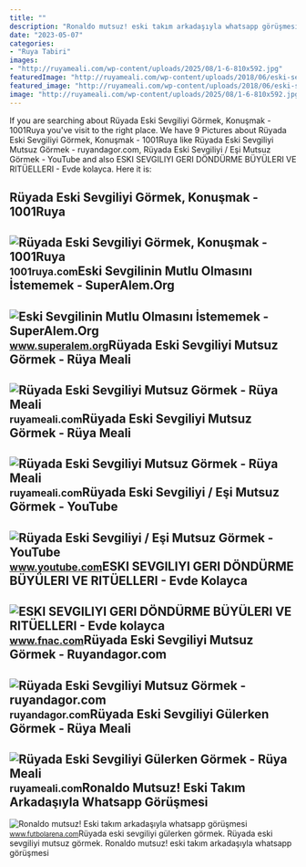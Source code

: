 ```yaml
---
title: ""
description: "Ronaldo mutsuz! eski takım arkadaşıyla whatsapp görüşmesi"
date: "2023-05-07"
categories:
- "Ruya Tabiri"
images:
- "http://ruyameali.com/wp-content/uploads/2025/08/1-6-810x592.jpg"
featuredImage: "http://ruyameali.com/wp-content/uploads/2018/06/eski-sevgiliyi-mutsuz-aglarken-gormek-810x361.jpg"
featured_image: "http://ruyameali.com/wp-content/uploads/2018/06/eski-sevgiliyi-baskasiyla-mutsuz-gormek-300x160.jpg"
image: "http://ruyameali.com/wp-content/uploads/2025/08/1-6-810x592.jpg"
---
```


If you are searching about Rüyada Eski Sevgiliyi Görmek, Konuşmak - 1001Ruya you've visit to the right place. We have 9 Pictures about Rüyada Eski Sevgiliyi Görmek, Konuşmak - 1001Ruya like Rüyada Eski Sevgiliyi Mutsuz Görmek - ruyandagor.com, Rüyada Eski Sevgiliyi / Eşi Mutsuz Görmek - YouTube and also ESKI SEVGILIYI GERI DÖNDÜRME BÜYÜLERI VE RITÜELLERI - Evde kolayca. Here it is:

Rüyada Eski Sevgiliyi Görmek, Konuşmak - 1001Ruya
-------------------------------------------------

 ![Rüyada Eski Sevgiliyi Görmek, Konuşmak - 1001Ruya](https://1001ruya.com/wp-content/uploads/ruyada-eski-sevgili-gormek.jpg) <small>1001ruya.com</small>Eski Sevgilinin Mutlu Olmasını İstememek - SuperAlem.Org
--------------------------------------------------------

 ![Eski Sevgilinin Mutlu Olmasını İstememek - SuperAlem.Org](https://www.superalem.org/wp-content/uploads/2020/12/stalk-yapmak.png) <small>www.superalem.org</small>Rüyada Eski Sevgiliyi Mutsuz Görmek - Rüya Meali
------------------------------------------------

 ![Rüyada Eski Sevgiliyi Mutsuz Görmek - Rüya Meali](http://ruyameali.com/wp-content/uploads/2018/06/eski-sevgiliyi-baskasiyla-mutsuz-gormek-300x160.jpg) <small>ruyameali.com</small>Rüyada Eski Sevgiliyi Mutsuz Görmek - Rüya Meali
------------------------------------------------

 ![Rüyada Eski Sevgiliyi Mutsuz Görmek - Rüya Meali](http://ruyameali.com/wp-content/uploads/2018/06/eski-sevgiliyi-mutsuz-aglarken-gormek-810x361.jpg) <small>ruyameali.com</small>Rüyada Eski Sevgiliyi / Eşi Mutsuz Görmek - YouTube
---------------------------------------------------

 ![Rüyada Eski Sevgiliyi / Eşi Mutsuz Görmek - YouTube](https://i.ytimg.com/vi/s98HlZhGZeA/hqdefault.jpg) <small>www.youtube.com</small>ESKI SEVGILIYI GERI DÖNDÜRME BÜYÜLERI VE RITÜELLERI - Evde Kolayca
------------------------------------------------------------------

 ![ESKI SEVGILIYI GERI DÖNDÜRME BÜYÜLERI VE RITÜELLERI - Evde kolayca](https://static.fnac-static.com/multimedia/Images/FR/NR/e4/45/da/14304740/1507-1/tsp20220407210659/ESKI-SEVGILIYI-GERI-DONDURME-BUYULERI-VE-RITUELLERI-Evde-kolayca-yapabileceginiz-Rituller-Buyuler-ve-Tilsimlar.jpg) <small>www.fnac.com</small>Rüyada Eski Sevgiliyi Mutsuz Görmek - Ruyandagor.com
----------------------------------------------------

 ![Rüyada Eski Sevgiliyi Mutsuz Görmek - ruyandagor.com](https://images.ruyandagor.com/2017/04/eski-sevgiliyi-mutsuz-gormek-1206.jpg) <small>ruyandagor.com</small>Rüyada Eski Sevgiliyi Gülerken Görmek - Rüya Meali
--------------------------------------------------

 ![Rüyada Eski Sevgiliyi Gülerken Görmek - Rüya Meali](http://ruyameali.com/wp-content/uploads/2025/08/1-6-810x592.jpg) <small>ruyameali.com</small>Ronaldo Mutsuz! Eski Takım Arkadaşıyla Whatsapp Görüşmesi
---------------------------------------------------------

 ![Ronaldo mutsuz! Eski takım arkadaşıyla whatsapp görüşmesi](https://www.futbolarena.com/imagesYUK/202111/b/cristiano_ronaldo_mutsuz_eski_takim_arkadasiyla_whatsapp_gorusmesiTm.jpg) <small>www.futbolarena.com</small>Rüyada eski sevgiliyi gülerken görmek. Rüyada eski sevgiliyi mutsuz görmek. Ronaldo mutsuz! eski takım arkadaşıyla whatsapp görüşmesi
